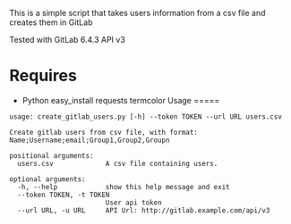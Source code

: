 This is a simple script that takes users information from a csv file and 
creates them in GitLab

Tested with GitLab 6.4.3 API v3

Requires
========
* Python
        easy\_install requests termcolor 
Usage
=====
```
usage: create_gitlab_users.py [-h] --token TOKEN --url URL users.csv

Create gitlab users from csv file, with format:
Name;Username;email;Group1,Group2,Groupn

positional arguments:
  users.csv             A csv file containing users.

optional arguments:
  -h, --help            show this help message and exit
  --token TOKEN, -t TOKEN
                        User api token
  --url URL, -u URL     API Url: http://gitlab.example.com/api/v3
```
